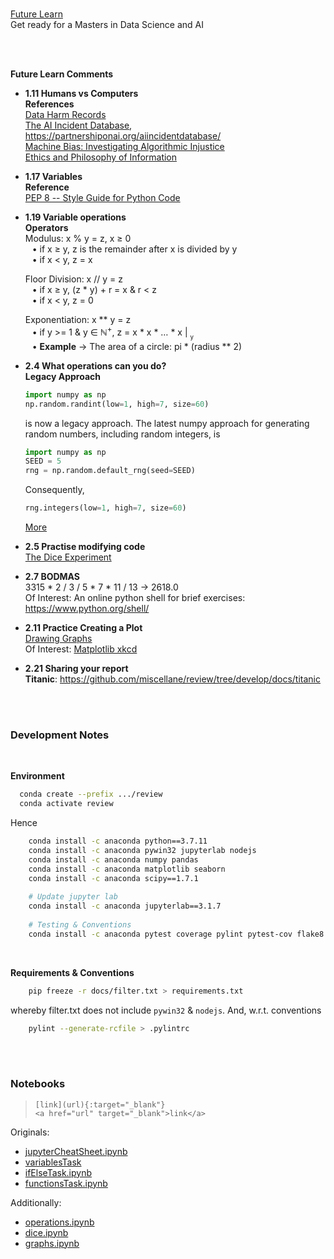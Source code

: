 
<br>

[Future Learn](https://www.futurelearn.com/)<br>
Get ready for a Masters in Data Science and AI

<br>
<br>

**Future Learn Comments**

* **1.11 Humans vs Computers**<br>
  **References**<br>
  [Data Harm Records](https://datajusticelab.org/data-harm-record/)<br>
  [The AI Incident Database](https://incidentdatabase.ai), https://partnershiponai.org/aiincidentdatabase/<br>
  [Machine Bias: Investigating Algorithmic Injustice](https://www.propublica.org/series/machine-bias/p2)<br>
  [Ethics and Philosophy of Information](https://www.oii.ox.ac.uk/research/ethics-and-philosophy-of-information/)

* **1.17 Variables**<br>
  **Reference**<br>
  [PEP 8 -- Style Guide for Python Code](https://www.python.org/dev/peps/pep-0008/#function-and-variable-names)

* **1.19 Variable operations**<br>
  **Operators**<br>
  Modulus: x % y = z, x &ge; 0<br>
  &ensp; &bull; if x &ge; y, z is the remainder after x is divided by y<br>
  &ensp; &bull; if x < y, z = x
  
  Floor Division: x // y = z<br>
  &ensp; &bull; if x &ge; y, (z * y) + r = x & r < z<br>
  &ensp; &bull; if x < y, z = 0

  Exponentiation: x ** y = z<br>
  &ensp; &bull; if y >= 1 & y &isin; &#8469;<sup>+</sup>, z = x * x * &hellip; * x &VerticalLine; <sub><sub>y</sub></sub><br>
  &ensp; &bull; **Example** &rarr; The area of a circle: pi * (radius ** 2)

* **2.4 What operations can you do?**<br>
  **Legacy Approach**<br>
  ```python
  import numpy as np
  np.random.randint(low=1, high=7, size=60)
  ```
  is now a legacy approach. The latest numpy approach for generating random numbers, including random integers, is
  ```python  
  import numpy as np
  SEED = 5
  rng = np.random.default_rng(seed=SEED)
  ```
  Consequently,<br>
  ```python
  rng.integers(low=1, high=7, size=60)
  ```
  [More](https://colab.research.google.com/github/miscellane/review/blob/develop/notebooks/operations.ipynb#scrollTo=fg-lqYrtNLXa)

* **2.5 Practise modifying code**<br>
  [The Dice Experiment](https://colab.research.google.com/github/miscellane/review/blob/develop/notebooks/dice.ipynb)

* **2.7 BODMAS**<br>
  3315 * 2 / 3 / 5 * 7 * 11 / 13 &rarr; 2618.0<br>
  Of Interest: An online python shell for brief exercises: https://www.python.org/shell/

* **2.11 Practice Creating a Plot**<br>
  [Drawing Graphs](https://colab.research.google.com/github/miscellane/review/blob/develop/notebooks/graphs.ipynb#scrollTo=Practice) <br>
  Of Interest: [Matplotlib xkcd](https://matplotlib.org/stable/gallery/showcase/xkcd.html#sphx-glr-gallery-showcase-xkcd-py)
  
* **2.21 Sharing your report**<br>
  **Titanic**: https://github.com/miscellane/review/tree/develop/docs/titanic
  

  





<br>
<br>

### Development Notes

<br>

**Environment**

```bash
  conda create --prefix .../review
  conda activate review
```

Hence

```bash
    conda install -c anaconda python==3.7.11    
    conda install -c anaconda pywin32 jupyterlab nodejs
    conda install -c anaconda numpy pandas
    conda install -c anaconda matplotlib seaborn
    conda install -c anaconda scipy==1.7.1
    
    # Update jupyter lab
    conda install -c anaconda jupyterlab==3.1.7
    
    # Testing & Conventions
    conda install -c anaconda pytest coverage pylint pytest-cov flake8

```

<br>

**Requirements & Conventions**

```bash
    pip freeze -r docs/filter.txt > requirements.txt
```

whereby filter.txt does not include `pywin32` & `nodejs`.  And, w.r.t. conventions

```bash
    pylint --generate-rcfile > .pylintrc
```

<br>
<br>

### Notebooks

> `[link](url){:target="_blank"}` <br>
`<a href="url" target="_blank">link</a>`

Originals:
* [jupyterCheatSheet.ipynb](https://colab.research.google.com/github/miscellane/review/blob/develop/notebooks/jupyterCheatSheet.ipynb)
* [variablesTask](https://colab.research.google.com/github/miscellane/review/blob/develop/notebooks/variablesTask.ipynb)
* <a href="https://colab.research.google.com/github/miscellane/review/blob/develop/notebooks/ifElseTask.ipynb" target="\_blank">ifElseTask.ipynb</a>
* [functionsTask.ipynb](https://colab.research.google.com/github/miscellane/review/blob/develop/notebooks/functionsTask.ipynb)

Additionally:
* [operations.ipynb](https://colab.research.google.com/github/miscellane/review/blob/develop/notebooks/operations.ipynb)
* [dice.ipynb](https://colab.research.google.com/github/miscellane/review/blob/develop/notebooks/dice.ipynb)
* [graphs.ipynb](https://colab.research.google.com/github/miscellane/review/blob/develop/notebooks/graphs.ipynb)


<br>
<br>
<br>
<br>